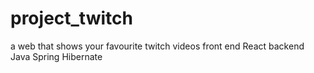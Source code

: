 # project_twitch
a web that shows your favourite twitch videos
front end React
backend Java Spring Hibernate 
